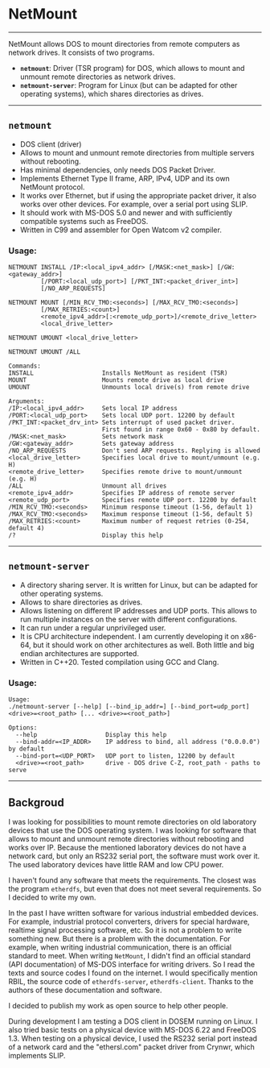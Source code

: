 # NetMount
-----------
NetMount allows DOS to mount directories from remote computers as network drives. It consists of two programs.

- **`netmount`**: Driver (TSR program) for DOS, which allows to mount and unmount remote directories as network drives.
- **`netmount-server`**: Program for Linux (but can be adapted for other operating systems), which shares directories as drives.

-----
## `netmount`
- DOS client (driver)
- Allows to mount and unmount remote directories from multiple servers without rebooting.
- Has minimal dependencies, only needs DOS Packet Driver.
- Implements Ethernet Type II frame, ARP, IPv4, UDP and its own NetMount protocol.
- It works over Ethernet, but if using the appropriate packet driver, it also works over other devices. For example, over a serial port using SLIP.
- It should work with MS-DOS 5.0 and newer and with sufficiently compatible systems such as FreeDOS.
- Written in C99 and assembler for Open Watcom v2 compiler.

### Usage:
```
NETMOUNT INSTALL /IP:<local_ipv4_addr> [/MASK:<net_mask>] [/GW:<gateway_addr>]
         [/PORT:<local_udp_port>] [/PKT_INT:<packet_driver_int>]
         [/NO_ARP_REQUESTS]

NETMOUNT MOUNT [/MIN_RCV_TMO:<seconds>] [/MAX_RCV_TMO:<seconds>]
         [/MAX_RETRIES:<count>]
         <remote_ipv4_addr>[:<remote_udp_port>]/<remote_drive_letter>
         <local_drive_letter>

NETMOUNT UMOUNT <local_drive_letter>

NETMOUNT UMOUNT /ALL

Commands:
INSTALL                   Installs NetMount as resident (TSR)
MOUNT                     Mounts remote drive as local drive
UMOUNT                    Unmounts local drive(s) from remote drive

Arguments:
/IP:<local_ipv4_addr>     Sets local IP address
/PORT:<local_udp_port>    Sets local UDP port. 12200 by default
/PKT_INT:<packet_drv_int> Sets interrupt of used packet driver.
                          First found in range 0x60 - 0x80 by default.
/MASK:<net_mask>          Sets network mask
/GW:<gateway_addr>        Sets gateway address
/NO_ARP_REQUESTS          Don't send ARP requests. Replying is allowed
<local_drive_letter>      Specifies local drive to mount/unmount (e.g. H)
<remote_drive_letter>     Specifies remote drive to mount/unmount (e.g. H)
/ALL                      Unmount all drives
<remote_ipv4_addr>        Specifies IP address of remote server
<remote_udp_port>         Specifies remote UDP port. 12200 by default
/MIN_RCV_TMO:<seconds>    Minimum response timeout (1-56, default 1)
/MAX_RCV_TMO:<seconds>    Maximum response timeout (1-56, default 5)
/MAX_RETRIES:<count>      Maximum number of request retries (0-254, default 4)
/?                        Display this help
```

-----
## `netmount-server`
- A directory sharing server. It is written for Linux, but can be adapted for other operating systems.
- Allows to share directories as drives.
- Allows listening on different IP addresses and UDP ports. This allows to run multiple instances on the server with different configurations.
- It can run under a regular unprivileged user.
- It is CPU architecture independent. I am currently developing it on x86-64, but it should work on other architectures as well. Both little and big endian architectures are supported.
- Written in C++20. Tested compilation using GCC and Clang.

### Usage:
```
Usage:
./netmount-server [--help] [--bind_ip_addr=] [--bind_port=udp_port] <drive>=<root_path> [... <drive>=<root_path>]

Options:
  --help                   Display this help
  --bind-addr=<IP_ADDR>    IP address to bind, all address ("0.0.0.0") by default
  --bind-port=<UDP_PORT>   UDP port to listen, 12200 by default
  <drive>=<root_path>      drive - DOS drive C-Z, root_path - paths to serve
```

-----
## Backgroud

I was looking for possibilities to mount remote directories on old laboratory devices that use the DOS operating system. I was looking for software that allows to mount and unmount remote directories without rebooting and works over IP.  Because the mentioned laboratory devices do not have a network card, but only an RS232 serial port, the software must work over it. The used laboratory devices have little RAM and low CPU power.

I haven't found any software that meets the requirements. The closest was the program `etherdfs`, but even that does not meet several requirements. So I decided to write my own.

In the past I have written software for various industrial embedded devices. For example, industrial protocol converters, drivers for special hardware, realtime signal processing software, etc. So it is not a problem to write something new. But there is a problem with the documentation. For example, when writing industrial communication, there is an official standard to meet. When writing `NetMount`, I didn't find an official standard (API documentation) of MS-DOS interface for writing drivers. So I read the texts and source codes I found on the internet. I would specifically mention RBIL, the source code of `etherdfs-server`, `etherdfs-client`. Thanks to the authors of these documentation and software.

I decided to publish my work as open source to help other people.

During development I am testing a DOS client in DOSEM running on Linux. I also tried basic tests on a physical device with MS-DOS 6.22 and FreeDOS 1.3. When testing on a physical device, I used the RS232 serial port instead of a network card and the "ethersl.com" packet driver from Crynwr, which implements SLIP.